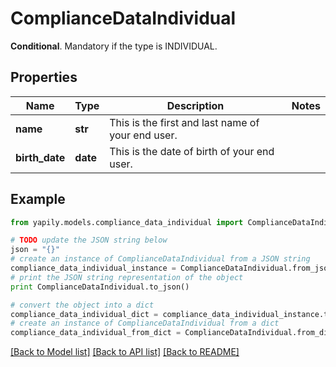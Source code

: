 # ComplianceDataIndividual

__Conditional__. Mandatory if the type is INDIVIDUAL.

## Properties
Name | Type | Description | Notes
------------ | ------------- | ------------- | -------------
**name** | **str** | This is the first and last name of your end user. | 
**birth_date** | **date** | This is the date of birth of your end user. | 

## Example

```python
from yapily.models.compliance_data_individual import ComplianceDataIndividual

# TODO update the JSON string below
json = "{}"
# create an instance of ComplianceDataIndividual from a JSON string
compliance_data_individual_instance = ComplianceDataIndividual.from_json(json)
# print the JSON string representation of the object
print ComplianceDataIndividual.to_json()

# convert the object into a dict
compliance_data_individual_dict = compliance_data_individual_instance.to_dict()
# create an instance of ComplianceDataIndividual from a dict
compliance_data_individual_from_dict = ComplianceDataIndividual.from_dict(compliance_data_individual_dict)
```
[[Back to Model list]](../README.md#documentation-for-models) [[Back to API list]](../README.md#documentation-for-api-endpoints) [[Back to README]](../README.md)


